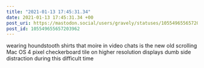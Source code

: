 ```yaml
---
title: "2021-01-13 17:45:31.34"
date: 2021-01-13 17:45:31.34 +00
post_uri: https://mastodon.social/users/gravely/statuses/105549655657203962
post_id: 105549655657203962
---
```

wearing houndstooth shirts that moire in video chats is the new old scrolling Mac OS 4 pixel checkerboard tile on higher resolution displays dumb side distraction during this difficult time


